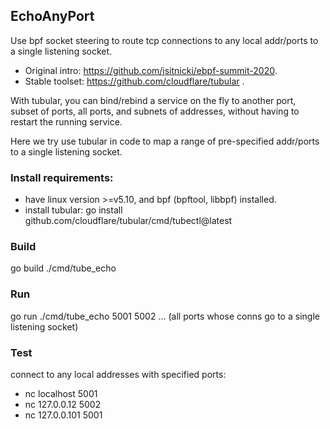 ## EchoAnyPort

Use bpf socket steering to route tcp connections to any local addr/ports to a single listening socket. 
- Original intro: https://github.com/jsitnicki/ebpf-summit-2020. 
- Stable toolset: https://github.com/cloudflare/tubular . 

With tubular, you can bind/rebind a service on the fly to another port, subset of ports, all ports, and subnets of addresses, without having to restart the running service.

Here we try use tubular in code to map a range of pre-specified addr/ports to a single listening socket.

### Install requirements:

- have linux version >=v5.10, and bpf (bpftool, libbpf) installed.
- install tubular: go install github.com/cloudflare/tubular/cmd/tubectl@latest

### Build

go build ./cmd/tube_echo

### Run

go run ./cmd/tube_echo 5001 5002 ... (all ports whose conns go to a single listening socket)

### Test

connect to any local addresses with specified ports:

- nc localhost 5001
- nc 127.0.0.12 5002
- nc 127.0.0.101 5001

